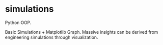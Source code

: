 # simulations
Python OOP.

Basic Simulations + Matplotlib Graph.
Massive insights can be derived from engineering simulations through visualization.
